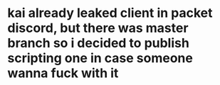 # kai already leaked client in packet discord, but there was master branch so i decided to publish scripting one in case someone wanna fuck with it